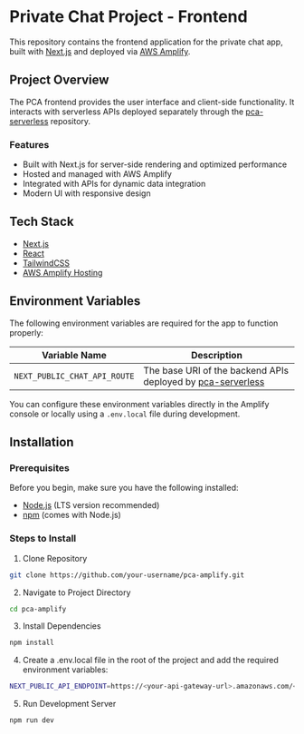 # Private Chat Project - Frontend
This repository contains the frontend application for the private chat app, built with [Next.js](https://nextjs.org/) and deployed via [AWS Amplify](https://aws.amazon.com/amplify/).

## Project Overview
The PCA frontend provides the user interface and client-side functionality. It interacts with serverless APIs deployed 
separately through the [pca-serverless](https://github.com/JustinDosaj/pca-serverless) repository.


### Features
- Built with Next.js for server-side rendering and optimized performance
- Hosted and managed with AWS Amplify
- Integrated with APIs for dynamic data integration
- Modern UI with responsive design

## Tech Stack
- [Next.js](https://nextjs.org/)
- [React](https://reactjs.org/)
- [TailwindCSS](https://tailwindcss.com/)
- [AWS Amplify Hosting](https://docs.aws.amazon.com/amplify/latest/userguide/welcome.html)

## Environment Variables
The following environment variables are required for the app to function properly:

| Variable Name | Description |
|---------------|-------------|
| `NEXT_PUBLIC_CHAT_API_ROUTE` | The base URI of the backend APIs deployed by [pca-serverless](https://github.com/JustinDosaj/pca-serverless) |

You can configure these environment variables directly in the Amplify console or locally using a `.env.local` file during development.

## Installation

### Prerequisites

Before you begin, make sure you have the following installed:

- [Node.js](https://nodejs.org/) (LTS version recommended)
- [npm](https://www.npmjs.com/) (comes with Node.js)

### Steps to Install

1. Clone Repository
```bash
git clone https://github.com/your-username/pca-amplify.git
```

2. Navigate to Project Directory
```bash
cd pca-amplify
```

3. Install Dependencies
```bash
npm install
```

4. Create a .env.local file in the root of the project and add the required environment variables:
```bash
NEXT_PUBLIC_API_ENDPOINT=https://<your-api-gateway-url>.amazonaws.com/<env>/
```

5. Run Development Server
```bash
npm run dev
```
